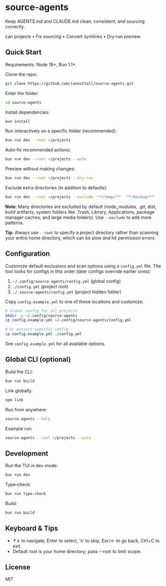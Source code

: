 # source-agents

Keep AGENTS.md and CLAUDE.md clean, consistent, and sourcing correctly.</em>

can projects • Fix sourcing • Convert symlinks • Dry‑run preview

## Quick Start

Requirements: Node 18+, Bun 1.1+.

Clone the repo:

```sh
git clone https://github.com/iannuttall/source-agents.git
```

Enter the folder:

```sh
cd source-agents
```

Install dependencies:

```sh
bun install
```

Run interactively on a specific folder (recommended):

```sh
bun run dev --root ~/projects
```

Auto‑fix recommended actions:

```sh
bun run dev --root ~/projects --auto
```

Preview without making changes:

```sh
bun run dev --root ~/projects --dry-run
```

Exclude extra directories (in addition to defaults):

```sh
bun run dev --root ~/projects --exclude '**/temp/**' '**/backup/**'
```

**Note**: Many directories are excluded by default (node_modules, .git, dist, build artifacts, system folders like .Trash, Library, Applications, package manager caches, and large media folders). Use `--exclude` to add more patterns.

**Tip**: Always use `--root` to specify a project directory rather than scanning your entire home directory, which can be slow and hit permission errors.

## Configuration

Customize default exclusions and scan options using a `config.yml` file. The tool looks for configs in this order (later configs override earlier ones):

1. `~/.config/source-agents/config.yml` (global config)
2. `./config.yml` (project root)
3. `./.source-agents/config.yml` (project hidden folder)

Copy `config.example.yml` to one of these locations and customize:

```sh
# Global config for all projects
mkdir -p ~/.config/source-agents
cp config.example.yml ~/.config/source-agents/config.yml

# Or project-specific config
cp config.example.yml ./config.yml
```

See `config.example.yml` for all available options.

## Global CLI (optional)

Build the CLI:

```sh
bun run build
```

Link globally:

```sh
npm link
```

Run from anywhere:

```sh
source-agents --help
```

Example run:

```sh
source-agents --root ~/projects --auto
```

## Development

Run the TUI in dev mode:

```sh
bun run dev
```

Type‑check:

```sh
bun run type-check
```

Build:

```sh
bun run build
```

## Keyboard & Tips

- ↑↓ to navigate, Enter to select, 's' to skip, Esc/← to go back, Ctrl+C to exit.
- Default root is your home directory; pass --root to limit scope.

## License

MIT
